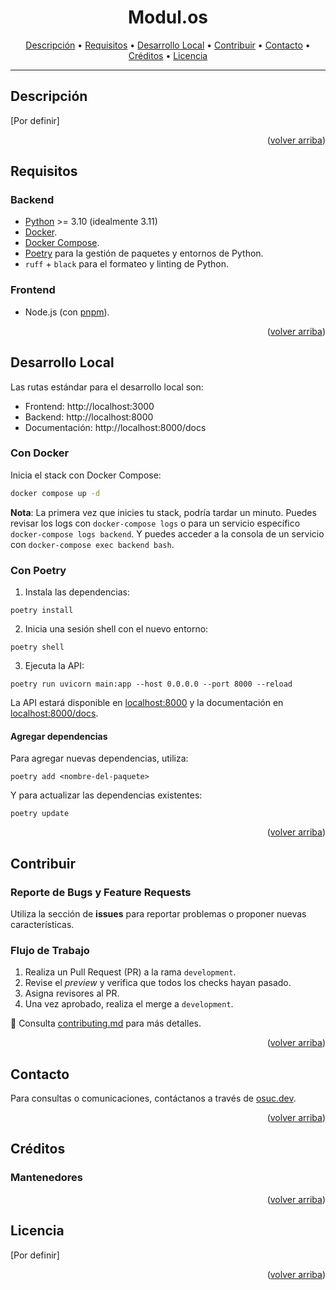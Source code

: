 <h1 align="center"> Modul.os </h1>

<p align="center">
  <a href="#Descripción">Descripción</a> •
  <a href="#Requisitos">Requisitos</a> •
  <a href="#Desarrollo-local">Desarrollo Local</a> •
  <a href="#Contribuir">Contribuir</a> •
  <a href="#Contacto">Contacto</a> •
  <a href="#Créditos">Créditos</a> •
  <a href="#Licencia">Licencia</a>
</p>

---

## Descripción

[Por definir]

<p align="right">(<a href="#readme-top">volver arriba</a>)</p>

## Requisitos

### Backend

- [Python](https://www.python.org/downloads/) >= 3.10 (idealmente 3.11)
- [Docker](https://www.docker.com/).
- [Docker Compose](https://docs.docker.com/compose/install/).
- [Poetry](https://python-poetry.org/) para la gestión de paquetes y entornos de Python.
- `ruff` + `black` para el formateo y linting de Python.

### Frontend

- Node.js (con [pnpm](https://pnpm.io/es/installation)).

<p align="right">(<a href="#readme-top">volver arriba</a>)</p>

## Desarrollo Local

Las rutas estándar para el desarrollo local son:

- Frontend: http://localhost:3000
- Backend: http://localhost:8000
- Documentación: http://localhost:8000/docs

### Con Docker

Inicia el stack con Docker Compose:

```bash
docker compose up -d
```

**Nota**: La primera vez que inicies tu stack, podría tardar un minuto. Puedes revisar los logs con `docker-compose logs` o para un servicio específico `docker-compose logs backend`. Y puedes acceder a la consola de un servicio con `docker-compose exec backend bash`.

### Con Poetry

1. Instala las dependencias:

```shell
poetry install
```

2. Inicia una sesión shell con el nuevo entorno:

```shell
poetry shell
```

3. Ejecuta la API:

```shell
poetry run uvicorn main:app --host 0.0.0.0 --port 8000 --reload
```

La API estará disponible en [localhost:8000](http://localhost:8000) y la documentación en [localhost:8000/docs](http://localhost:8000/docs).

#### Agregar dependencias

Para agregar nuevas dependencias, utiliza:

```shell
poetry add <nombre-del-paquete>
```

Y para actualizar las dependencias existentes:

```shell
poetry update
```

<p align="right">(<a href="#readme-top">volver arriba</a>)</p>

## Contribuir

### Reporte de Bugs y Feature Requests

Utiliza la sección de **issues** para reportar problemas o proponer nuevas características.

### Flujo de Trabajo

1. Realiza un Pull Request (PR) a la rama `development`.
2. Revise el _preview_ y verifica que todos los checks hayan pasado.
3. Asigna revisores al PR.
4. Una vez aprobado, realiza el merge a `development`.

📖 Consulta [contributing.md](contributing.md) para más detalles.

<p align="right">(<a href="#readme-top">volver arriba</a>)</p>

## Contacto

Para consultas o comunicaciones, contáctanos a través de [osuc.dev](https://links.osuc.dev/).

<p align="right">(<a href="#readme-top">volver arriba</a>)</p>

## Créditos

### Mantenedores

<!-- - [USERNAME](https://www.github.com/USERNAME) -->

<p align="right">(<a href="#readme-top">volver arriba</a>)</p>

## Licencia

[Por definir]

<p align="right">(<a href="#readme-top">volver arriba</a>)</p>
